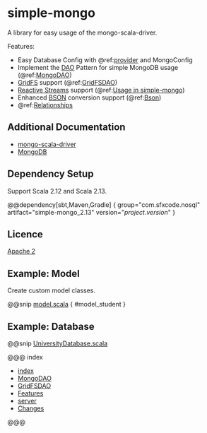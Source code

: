 # simple-mongo

A library for easy usage of the mongo-scala-driver.

Features:

* Easy Database Config with @ref:[provider](database/provider.md) and MongoConfig
* Implement the [DAO](https://en.wikipedia.org/wiki/Data_access_object) Pattern for simple MongoDB usage (@ref:[MongoDAO](dao/index.md))
* [GridFS](https://mongodb.github.io/mongo-java-driver/4.0/driver-scala/tutorials/gridfs/) support (@ref:[GridFSDAO](gridfs/index.md))
* [Reactive Streams](https://mongodb.github.io/mongo-java-driver/4.0/driver-scala/getting-started/quick-start-primer/) support (@ref:[Usage in simple-mongo](database/reactive_streams.md))
* Enhanced [BSON](https://mongodb.github.io/mongo-java-driver/4.0/driver-scala/bson/) conversion support (@ref:[Bson](database/bson.md))
* @ref:[Relationships](database/relationships.md)

## Additional Documentation

* [mongo-scala-driver](https://mongodb.github.io/mongo-java-driver/4.0/driver-scala/)
* [MongoDB](https://docs.mongodb.com/)

## Dependency Setup

Support Scala 2.12 and Scala 2.13.

@@dependency[sbt,Maven,Gradle] {
  group="com.sfxcode.nosql"
  artifact="simple-mongo_2.13"
  version="$project.version$"
}

## Licence

[Apache 2](https://github.com/sfxcode/simple-mongo/blob/master/LICENSE)

## Example: Model

Create custom model classes.

@@snip [model.scala](../../../../src/test/scala/com/sfxcode/nosql/mongo/model/model.scala) { #model_student }

## Example: Database

@@snip [UniversityDatabase.scala](../../../../src/test/scala/com/sfxcode/nosql/mongo/test/UniversityDatabase.scala)

@@@ index

 - [index](database/index.md)
 - [MongoDAO](dao/index.md)
 - [GridFSDAO](gridfs/index.md)
 - [Features](collection/index.md)
 - [server](server.md)
 - [Changes ](changes.md)

@@@
